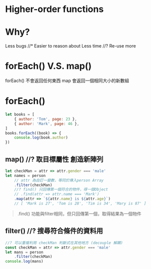 # Higher-order functions

# Why?
Less bugs //* Easier to reason about
Less time //? Re-use more


# forEach() V.S. map()
forEach() 不會返回任何東西
map 會返回一個相同大小的新數組

# forEach()
```js
let books = [
    { author: 'Tom', page: 23 },
    { author: 'Mark', page: 46 },
]
books.forEach((book) => {
    console.log(book.author)
})
```

## map() //? 取目標屬性 創造新陣列
```js
let checkMan = attr => attr.gender === 'male'
let names = person
    // attr 為自訂一變數，等同於傳入person Array
    .filter(checkMan)
    //? find() 只回傳第一個符合的物件，得一個Object
    // .find(attr => attr.name === 'Mark') 
    .map(attr => `${attr.name} is ${attr.age}`)
    // [ 'Mark is 27', 'Tom is 28', 'Tim is 34', 'Mary is 87' ]
```

> .find() 功能與filter相同，但只回傳第一個，取得結果為一個物件
## filter() //? 搜尋符合條件的資料用
```js
//? 可以重複利用 checkMan 判斷式在其他地方 (decouple 解耦)
const checkMan = attr => attr.gender === 'male'
let mans = person
    .filter(checkMan)
console.log(mans)